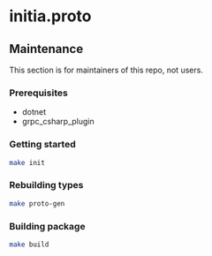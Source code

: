 # initia.proto

## Maintenance

This section is for maintainers of this repo, not users.

### Prerequisites

* dotnet
* grpc_csharp_plugin

### Getting started

```sh
make init
```

### Rebuilding types

```sh
make proto-gen
```

### Building package

```sh
make build
```
